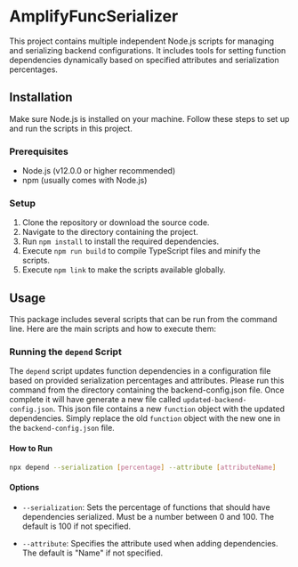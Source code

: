 # AmplifyFuncSerializer

This project contains multiple independent Node.js scripts for managing and serializing backend configurations. It includes tools for setting function dependencies dynamically based on specified attributes and serialization percentages.

## Installation

Make sure Node.js is installed on your machine. Follow these steps to set up and run the scripts in this project.

### Prerequisites

- Node.js (v12.0.0 or higher recommended)
- npm (usually comes with Node.js)

### Setup

1. Clone the repository or download the source code.
2. Navigate to the directory containing the project.
3. Run `npm install` to install the required dependencies.
4. Execute `npm run build` to compile TypeScript files and minify the scripts.
5. Execute `npm link` to make the scripts available globally.

## Usage

This package includes several scripts that can be run from the command line. Here are the main scripts and how to execute them:

### Running the `depend` Script

The `depend` script updates function dependencies in a configuration file based on provided serialization percentages and attributes. Please run this command from the directory containing the backend-config.json file. Once complete it will have generate a new file called `updated-backend-config.json`. This json file contains a new `function` object with the updated dependencies. Simply replace the old `function` object with the new one in the `backend-config.json` file. 

#### How to Run

```bash
npx depend --serialization [percentage] --attribute [attributeName]
```

#### Options

- `--serialization`: Sets the percentage of functions that should have dependencies serialized. Must be a number between 0 and 100. The default is 100 if not specified.

- `--attribute`: Specifies the attribute used when adding dependencies. The default is "Name" if not specified.